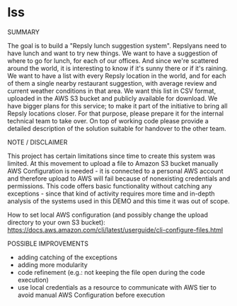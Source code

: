 # lss

SUMMARY

The goal is to build a "Repsly lunch suggestion system".
Repslyans need to have lunch and want to try new things. We want to have a suggestion of where to go for lunch, for each of our offices. And since we're scattered around the world, it is interesting to know if it's sunny there or if it's raining.
We want to have a list with every Repsly location in the world, and for each of them a single nearby restaurant suggestion, with average review and current weather conditions in that area. We want this list in CSV format, uploaded in the AWS S3 bucket and publicly available for download.
We have bigger plans for this service; to make it part of the initiative to bring all Repsly locations closer. For that purpose, please prepare it for the internal technical team to take over. On top of working code please provide a detailed description of the solution suitable for handover to the other team.

NOTE / DISCLAIMER

This project has certain limitations since time to create this system was limited.
At this movement to upload a file to Amazon S3 bucket manually AWS Configuration is needed - it is connected to a personal AWS account and therefore upload to AWS will fail because of nonexisting credentials and permissions.
This code offers basic functionality without catching any exceptions - since that kind of activity requires more time and in-depth analysis of the systems used in this DEMO and this time it was out of scope.

How to set local AWS configuration (and possibly change the upload directory to your own S3 bucket): https://docs.aws.amazon.com/cli/latest/userguide/cli-configure-files.html

POSSIBLE IMPROVEMENTS

- adding catching of the exceptions
- adding more modularity
- code refinement (e.g.: not keeping the file open during the code execution)
- use local credentials as a resource to communicate with AWS tier to avoid manual AWS Configuration before execution




